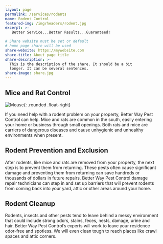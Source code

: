 ```yaml
---
layout: page
permalink: /services/rodents
name: Rodent Control
featured-img: /img/headers/rodent.jpg
excerpt: >-
   Better Service...Better Results...Guaranteed!

# Share website must be set or default
# home page share will be used
share-website: https://mywebsite.com
share-title: About page title
share-description: >-
  This is the description of the share. It should be a bit
  longer. It can be several sentences.
share-image: share.jpg
---
```


## Mice and Rat Control

![Mouse](/img/post/mouse-1.jpg){: .rounded .float-right}

If you need help with a rodent problem on your property, Better Way Pest Control can help. Mice and rats are common in the south, easily entering your home or business through small openings. Both rats and mice are carriers of dangerous diseases and cause unhygienic and unhealthy environments when present.

## Rodent Prevention and Exclusion

After rodents, like mice and rats are removed from your property, the next step is to prevent them from returning. These pests often cause significant damage and preventing them from returning can save hundreds or thousands of dollars in future repairs. Better Way Pest Control damage repair technicians can step in and set up barriers that will prevent rodents from coming back into your yard, attic or other areas around your home.

## Rodent Cleanup

Rodents, insects and other pests tend to leave behind a messy environment that could include strong odors, stains, feces, nests, damage, urine and hair. Better Way Pest Control’s experts will work to leave your residence odor-free and spotless. We will even clean tough to reach places like crawl spaces and attic corners.
